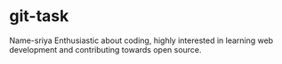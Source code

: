 # git-task
Name-sriya
Enthusiastic about coding, highly interested in learning web development and contributing towards open source.